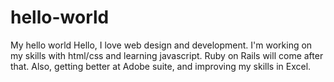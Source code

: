 # hello-world
My hello world 
Hello, I love web design and development. I'm working on my skills with html/css and learning javascript. Ruby on Rails will come after that. 
Also, getting better at Adobe suite, and improving my skills in Excel. 

